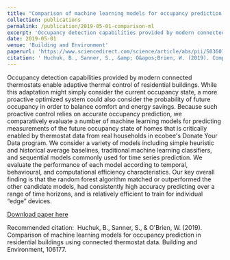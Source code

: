 ```yaml
---
title: "Comparison of machine learning models for occupancy prediction in residential buildings using connected thermostat data"
collection: publications
permalink: /publication/2019-05-01-comparison-ml
excerpt: 'Occupancy detection capabilities provided by modern connected thermostats enable adaptive thermal control of residential buildings. While this adaptation might simply consider the current occupancy state, a more proactive optimized system could also consider the probability of future occupancy in order to balance comfort and energy savings. Because such proactive control relies on accurate occupancy prediction, we comparatively evaluate a number of machine learning models for predicting measurements of the future occupancy state of homes that is critically enabled by thermostat data from real households in ecobee&apos;s Donate Your Data program. We consider a variety of models including simple heuristic and historical average baselines, traditional machine learning classifiers, and sequential models commonly used for time series prediction. We evaluate the performance of each model according to temporal, behavioural, and computational efficiency characteristics. Our key overall finding is that the random forest algorithm matched or outperformed the other candidate models, had consistently high accuracy predicting over a range of time horizons, and is relatively efficient to train for individual “edge” devices.'
date: 2019-05-01
venue: 'Building and Environment'
paperurl: 'https://www.sciencedirect.com/science/article/abs/pii/S0360132319303877'
citation: ' Huchuk, B., Sanner, S., &amp; O&apos;Brien, W. (2019). Comparison of machine learning models for occupancy prediction in residential buildings using connected thermostat data. Building and Environment, 106177.'
---
```

Occupancy detection capabilities provided by modern connected thermostats enable adaptive thermal control of residential buildings. While this adaptation might simply consider the current occupancy state, a more proactive optimized system could also consider the probability of future occupancy in order to balance comfort and energy savings. Because such proactive control relies on accurate occupancy prediction, we comparatively evaluate a number of machine learning models for predicting measurements of the future occupancy state of homes that is critically enabled by thermostat data from real households in ecobee&apos;s Donate Your Data program. We consider a variety of models including simple heuristic and historical average baselines, traditional machine learning classifiers, and sequential models commonly used for time series prediction. We evaluate the performance of each model according to temporal, behavioural, and computational efficiency characteristics. Our key overall finding is that the random forest algorithm matched or outperformed the other candidate models, had consistently high accuracy predicting over a range of time horizons, and is relatively efficient to train for individual “edge” devices.

[Download paper here](https://www.sciencedirect.com/science/article/abs/pii/S0360132319303877)

Recommended citation:  Huchuk, B., Sanner, S., & O'Brien, W. (2019). Comparison of machine learning models for occupancy prediction in residential buildings using connected thermostat data. Building and Environment, 106177.